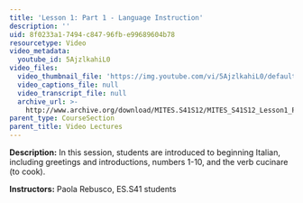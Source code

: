 ```yaml
---
title: 'Lesson 1: Part 1 - Language Instruction'
description: ''
uid: 8f0233a1-7494-c847-96fb-e99689604b78
resourcetype: Video
video_metadata:
  youtube_id: 5AjzlkahiL0
video_files:
  video_thumbnail_file: 'https://img.youtube.com/vi/5AjzlkahiL0/default.jpg'
  video_captions_file: null
  video_transcript_file: null
  archive_url: >-
    http://www.archive.org/download/MITES.S41S12/MITES_S41S12_Lesson1_Part1_300k.mp4
parent_type: CourseSection
parent_title: Video Lectures
---
```


**Description:** In this session, students are introduced to beginning Italian, including greetings and introductions, numbers 1-10, and the verb cucinare (to cook).

**Instructors:** Paola Rebusco, ES.S41 students